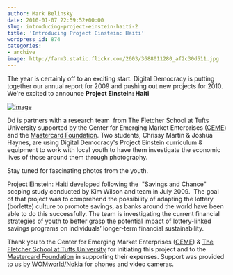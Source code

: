 ```yaml
---
author: Mark Belinsky
date: 2010-01-07 22:59:52+00:00
slug: introducing-project-einstein-haiti-2
title: 'Introducing Project Einstein: Haiti'
wordpress_id: 874
categories:
- archive
image: http://farm3.static.flickr.com/2603/3688011280_af2c30d511.jpg
---
```


The year is certainly off to an exciting start. Digital Democracy is putting together our annual report for 2009 and pushing out new projects for 2010. We're excited to announce **Project Einstein: Haiti**

[![image](http://farm3.static.flickr.com/2603/3688011280_af2c30d511.jpg)](http://farm3.static.flickr.com/2603/3688011280_af2c30d511.jpg)

Dd is partners with a research team  from The Fletcher School at Tufts University supported by the Center for Emerging Market Enterprises ([CEME](http://fletcher.tufts.edu/ibc/ceme.shtml)) and the [Mastercard Foundation](http://www.themastercardfoundation.org/). Two students, Chrissy Martin & Joshua Haynes, are using Digital Democracy's Project Einstein curriculum & equipment to work with local youth to have them investigate the economic lives of those around them through photography.

Stay tuned for fascinating photos from the youth.

Project Einstein: Haiti developed following the  "Savings and Chance" scoping study conducted by Kim Wilson and team in July 2009.  The goal of that project was to comprehend the possibility of adapting the lottery (borlette) culture to promote savings, as banks around the world have been able to do this successfully. The team is investigating the current financial strategies of youth to better grasp the potential impact of lottery-linked savings programs on individuals’ longer-term financial sustainability.

Thank you to the Center for Emerging Market Enterprises ([CEME](http://fletcher.tufts.edu/ibc/ceme.shtml)) & [The Fletcher School at Tufts University](http://fletcher.tufts.edu/) for initiating this project and to the [Mastercard Foundation](http://www.themastercardfoundation.org/) in supporting their expenses. Support was provided to us by [WOMworld/Nokia](http://www.womworld.com/nokia/) for phones and video cameras.
